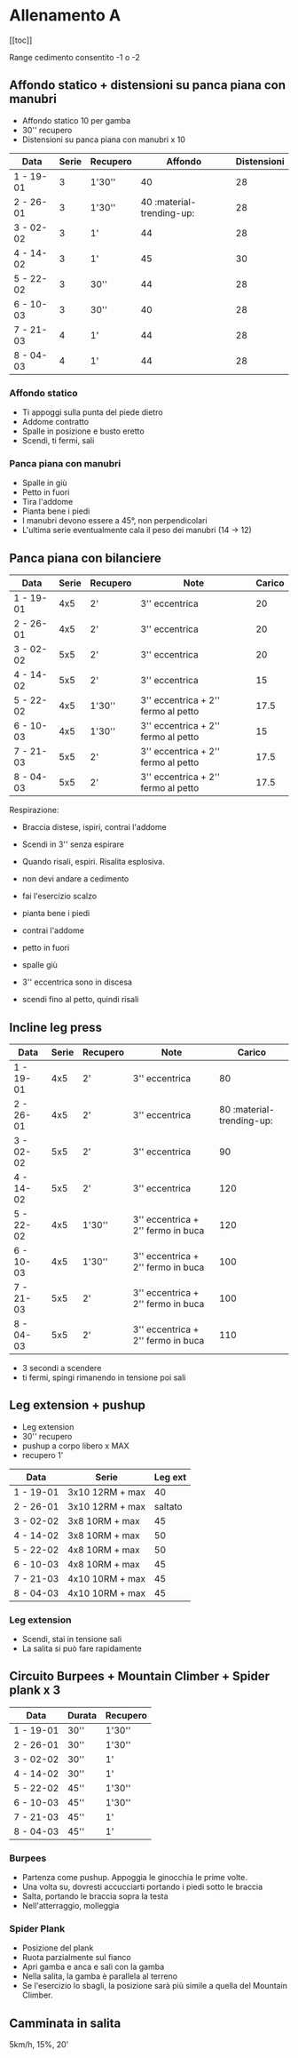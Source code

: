 # Allenamento A

[[toc]]

Range cedimento consentito -1 o -2

## Affondo statico + distensioni su panca piana con manubri

- Affondo statico 10 per gamba
- 30'' recupero
- Distensioni su panca piana con manubri x 10

| Data      | Serie | Recupero | Affondo                   | Distensioni |
| --------- | ----- | -------- | ------------------------- | ----------- |
| 1 - 19-01 | 3     | 1'30''   | 40                        | 28          |
| 2 - 26-01 | 3     | 1'30''   | 40 :material-trending-up: | 28          |
| 3 - 02-02 | 3     | 1'       | 44                        | 28          |
| 4 - 14-02 | 3     | 1'       | 45                        | 30          |
| 5 - 22-02 | 3     | 30''     | 44                        | 28          |
| 6 - 10-03 | 3     | 30''     | 40                        | 28          |
| 7 - 21-03 | 4     | 1'       | 44                        | 28          |
| 8 - 04-03 | 4     | 1'       | 44                        | 28          |

### Affondo statico

- Ti appoggi sulla punta del piede dietro
- Addome contratto
- Spalle in posizione e busto eretto
- Scendi, ti fermi, sali

### Panca piana con manubri

- Spalle in giù
- Petto in fuori
- Tira l'addome
- Pianta bene i piedi
- I manubri devono essere a 45°, non perpendicolari
- L'ultima serie eventualmente cala il peso dei manubri (14 &rarr; 12)

## Panca piana con bilanciere

| Data      | Serie | Recupero | Note                                | Carico |
| --------- | ----- | -------- | ----------------------------------- | ------ |
| 1 - 19-01 | 4x5   | 2'       | 3'' eccentrica                      | 20     |
| 2 - 26-01 | 4x5   | 2'       | 3'' eccentrica                      | 20     |
| 3 - 02-02 | 5x5   | 2'       | 3'' eccentrica                      | 20     |
| 4 - 14-02 | 5x5   | 2'       | 3'' eccentrica                      | 15     |
| 5 - 22-02 | 4x5   | 1'30''   | 3'' eccentrica + 2'' fermo al petto | 17.5   |
| 6 - 10-03 | 4x5   | 1'30''   | 3'' eccentrica + 2'' fermo al petto | 15     |
| 7 - 21-03 | 5x5   | 2'       | 3'' eccentrica + 2'' fermo al petto | 17.5   |
| 8 - 04-03 | 5x5   | 2'       | 3'' eccentrica + 2'' fermo al petto | 17.5   |

Respirazione:

- Braccia distese, ispiri, contrai l'addome
- Scendi in 3'' senza espirare
- Quando risali, espiri. Risalita esplosiva.

- non devi andare a cedimento
- fai l'esercizio scalzo
- pianta bene i piedi
- contrai l'addome
- petto in fuori
- spalle giù
- 3'' eccentrica sono in discesa
- scendi fino al petto, quindi risali

## Incline leg press

| Data      | Serie | Recupero | Note                               | Carico                    |
| --------- | ----- | -------- | ---------------------------------- | ------------------------- |
| 1 - 19-01 | 4x5   | 2'       | 3'' eccentrica                     | 80                        |
| 2 - 26-01 | 4x5   | 2'       | 3'' eccentrica                     | 80 :material-trending-up: |
| 3 - 02-02 | 5x5   | 2'       | 3'' eccentrica                     | 90                        |
| 4 - 14-02 | 5x5   | 2'       | 3'' eccentrica                     | 120                       |
| 5 - 22-02 | 4x5   | 1'30''   | 3'' eccentrica + 2'' fermo in buca | 120                       |
| 6 - 10-03 | 4x5   | 1'30''   | 3'' eccentrica + 2'' fermo in buca | 100                       |
| 7 - 21-03 | 5x5   | 2'       | 3'' eccentrica + 2'' fermo in buca | 100                       |
| 8 - 04-03 | 5x5   | 2'       | 3'' eccentrica + 2'' fermo in buca | 110                       |

- 3 secondi a scendere
- ti fermi, spingi rimanendo in tensione poi sali

## Leg extension + pushup

- Leg extension
- 30'' recupero
- pushup a corpo libero x MAX
- recupero 1'

| Data      | Serie           | Leg ext |
| --------- | --------------- | ------- |
| 1 - 19-01 | 3x10 12RM + max | 40      |
| 2 - 26-01 | 3x10 12RM + max | saltato |
| 3 - 02-02 | 3x8 10RM + max  | 45      |
| 4 - 14-02 | 3x8 10RM + max  | 50      |
| 5 - 22-02 | 4x8 10RM + max  | 50      |
| 6 - 10-03 | 4x8 10RM + max  | 45      |
| 7 - 21-03 | 4x10 10RM + max | 45      |
| 8 - 04-03 | 4x10 10RM + max | 45      |

### Leg extension

- Scendi, stai in tensione sali
- La salita si può fare rapidamente

## Circuito Burpees + Mountain Climber + Spider plank x 3

| Data      | Durata | Recupero |
| --------- | ------ | -------- |
| 1 - 19-01 | 30''   | 1'30''   |
| 2 - 26-01 | 30''   | 1'30''   |
| 3 - 02-02 | 30''   | 1'       |
| 4 - 14-02 | 30''   | 1'       |
| 5 - 22-02 | 45''   | 1'30''   |
| 6 - 10-03 | 45''   | 1'30''   |
| 7 - 21-03 | 45''   | 1'       |
| 8 - 04-03 | 45''   | 1'       |

### Burpees

- Partenza come pushup. Appoggia le ginocchia le prime volte.
- Una volta su, dovresti accucciarti portando i piedi sotto le braccia
- Salta, portando le braccia sopra la testa
- Nell'atterraggio, molleggia

### Spider Plank

- Posizione del plank
- Ruota parzialmente sul fianco
- Apri gamba e anca e sali con la gamba
- Nella salita, la gamba è parallela al terreno
- Se l'esercizio lo sbagli, la posizione sarà più simile a quella del Mountain Climber.

## Camminata in salita

5km/h, 15%, 20'
